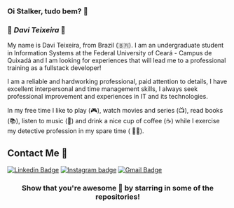 ### Oi Stalker, tudo bem? 🖖

### 🦇 **_Davi Teixeira_** 🦇

My name is Davi Teixeira, from Brazil (🇧🇷). I am an undergraduate student in Information Systems at the Federal University of Ceará - Campus de Quixadá and I am looking for experiences that will lead me to a professional training as a fullstack developer!

I am a reliable and hardworking professional, paid attention to details, I have excellent interpersonal and time management skills, I always seek professional improvement and experiences in IT and its technologies.

In my free time I like to play (🎮), watch movies and series (📺), read books (📚), listen to music (🎵) and drink a nice cup of coffee (☕️) while I exercise my detective profession in my spare time ( 🕵️‍♂️).

##  Contact Me :speech_balloon:
[![Linkedin Badge](https://img.shields.io/badge/-LinkedIn-blue?style=flat-square&logo=Linkedin&logoColor=white&link=https://www.linkedin.com/in/ronnyacacio/)](https://www.linkedin.com/in/daviteixeira-me/)
[![Instagram badge](https://img.shields.io/badge/-Instagram-dc5273?style=flat-square&logo=Instagram&logoColor=white&link=https://www.instagram.com/ronnyacacio)](https://www.instagram.com/daviteixeira.me/)
[![Gmail Badge](https://img.shields.io/badge/-Gmail-c14438?style=flat-square&logo=Gmail&logoColor=white&link=mailto:daviteixeira.btm@gmail.com)](mailto:daviteixeira.btm@gmail.com)

<div align="center">
  
### Show that you're awesome 🤩 by starring in some of the repositories!
</div>
<!--
**daviteixeira-btm/daviteixeira-btm** is a ✨ _special_ ✨ repository because its `README.md` (this file) appears on your GitHub profile.

- 📫 Entre em contato comigo pelo: [Linkedin](https://www.linkedin.com/in/daviteixeira-me/).

<p>
<img src="https://github-readme-stats.vercel.app/api?username=daviteixeira-btm&show_icons=true" alt="daviteixeira-btm"/> 
</p>

Here are some ideas to get you started:

- 🔭 I’m currently working on ...
- 🌱 I’m currently learning ...
- 👯 I’m looking to collaborate on ...
- 🤔 I’m looking for help with ...
- 💬 Ask me about ...
- 📫 How to reach me: ...
- 😄 Pronouns: ...
- ⚡ Fun fact: ...
-->
